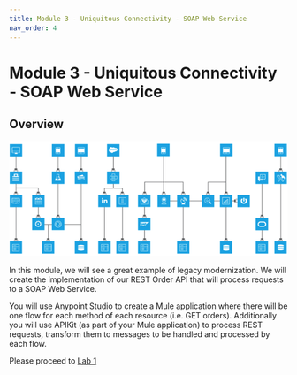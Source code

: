 ```yaml
---
title: Module 3 - Uniquitous Connectivity - SOAP Web Service
nav_order: 4
---
```


# Module 3 - Uniquitous Connectivity - SOAP Web Service

## Overview

![](../../assets/images/module3/module9_intro_connectors.png)

In this module, we will see a great example of legacy modernization. We will create the implementation of our REST Order API that will process requests to a SOAP Web Service.

You will use Anypoint Studio to create a Mule application where there will be one flow for each method of each resource (i.e. GET orders). Additionally you will use APIKit (as part of your Mule application) to process REST requests, transform them to messages to be handled and processed by each flow.

Please proceed to [Lab 1](./lab-1)